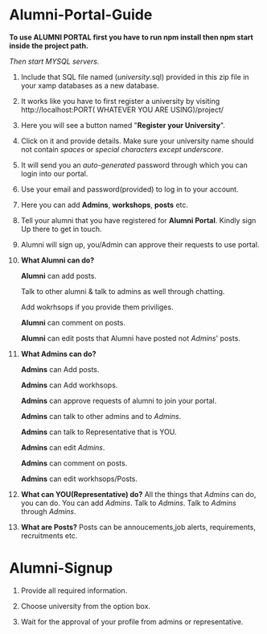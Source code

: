# Alumni-Portal-Guide


**To use ALUMNI PORTAL first you have to run npm install then npm start inside the project path.**

*Then start MYSQL servers.*

1.	Include that SQL file named (*university*.sql) provided in this zip file in your xamp databases as a new database. 
2.	It works like you have to first register a university by visiting http://localhost:PORT( WHATEVER YOU ARE USING)/project/

3.	Here you will see a button named "**Register your University**".

4.	Click on it and provide details. Make sure your university name should not contain *spaces* or *special characters except underscore*.

5.	It will send you an *auto-generated* password through which you can login into our portal.

6.	Use your email and password(provided) to log in to your account.

7.	Here you can add **Admins**, **workshops**, **posts** etc.

8.	Tell your alumni that you have registered for **Alumni Portal**. Kindly sign Up there to get in touch.

9.	Alumni will sign up, you/Admin can approve their requests to use portal.

10. **What Alumni can do?**
	 
	 **Alumni** can add posts.
	 
	 Talk to other alumni & talk to admins as well through chatting.
	 
	 Add wokrhsops if you provide them priviliges.
	 
	 **Alumni** can comment on posts.
	 
	 **Alumni** can edit posts that Alumni have posted not *Admins*' posts.	 

11. **What Admins can do?**
	 
	 **Admins** can Add posts. 
	 
	 **Admins** can Add workhsops.
	 
	 **Admins** can approve requests of alumni to join your portal.
	 
	 **Admins** can talk to other admins and to *Admins*.
	 
	 **Admins** can talk to Representative that is YOU.
	 
	 **Admins** can edit *Admins*.
	 
	 **Admins** can comment on posts.
	 
	 **Admins** can edit workhsops/Posts.

 12. **What can YOU(Representative) do?**
	All the things that *Admins* can do, you can do.
	You can add *Admins*.
	Talk to *Admins*.
	Talk to *Admins* through *Admins*.

 13. **What are Posts?**
	Posts can be annoucements,job alerts, requirements, recruitments etc.


# Alumni-Signup

1. Provide all required information.

2. Choose university from the option box.

3. Wait for the approval of your profile from admins or representative.

